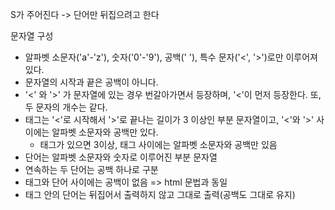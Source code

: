 
S가 주어진다 -> 단어만 뒤집으려고 한다

문자열 구성
- 알파벳 소문자('a'-'z'), 숫자('0'-'9'), 공백(' '), 특수 문자('<', '>')로만 이루어져 있다.
- 문자열의 시작과 끝은 공백이 아니다.
- '<' 와 '>' 가 문자열에 있는 경우 번갈아가면서 등장하며, '<'이 먼저 등장한다. 또, 두 문자의 개수는 같다.
- 태그는 '<'로 시작해서 '>'로 끝나는 길이가 3 이상인 부분 문자열이고, '<'와 '>' 사이에는 알파벳 소문자와 공백만 있다.
  - 태그가 있으면 3이상, 태그 사이에는 알파벳 소문자와 공백만 있음
- 단어는 알파벳 소문자와 숫자로 이루어진 부분 문자열
- 연속하는 두 단어는 공백 하나로 구분
- 태그와 단어 사이에는 공백이 없음 => html 문법과 동일
- 태그 안의 단어는 뒤집어서 출력하지 않고 그대로 출력(공백도 그대로 유지)